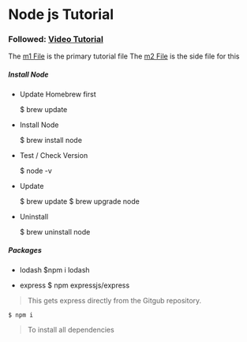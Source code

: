# Node js Tutorial
### Followed: [Video Tutorial](https://www.youtube.com/watch?v=gG3pytAY2MY)

The [m1 File](m1.js) is the primary tutorial file
The [m2 File](m2.js) is the side file for this

##### Install Node
- Update Homebrew first

    $ brew update

- Install Node

    $ brew install node

- Test / Check Version

    $ node -v

- Update

    $ brew update
    $ brew upgrade node

- Uninstall

    $ brew uninstall node

##### Packages
- lodash
    $npm i lodash

- express 
    $ npm  expressjs/express 

> This gets express directly from the Gitgub repository.

    $ npm i
> To install all dependencies

<!-- - eslint
$npm i -D eslint -->

<!-- > At certain point? Researching... -->